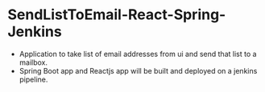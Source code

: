 # SendListToEmail-React-Spring-Jenkins

- Application to take list of email addresses from ui and send that list to a mailbox.
- Spring Boot app and Reactjs app will be built and deployed on a jenkins pipeline.
